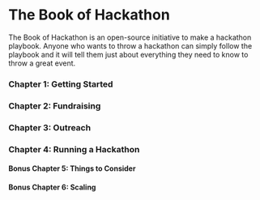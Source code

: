 # The Book of Hackathon

The Book of Hackathon is an open-source initiative to make a hackathon playbook. Anyone who wants to throw a hackathon can simply follow the playbook and it will tell them just about everything they need to know to throw a great event.

### Chapter 1: Getting Started

### Chapter 2: Fundraising 

### Chapter 3: Outreach

### Chapter 4: Running a Hackathon

#### Bonus Chapter 5: Things to Consider

#### Bonus Chapter 6: Scaling  